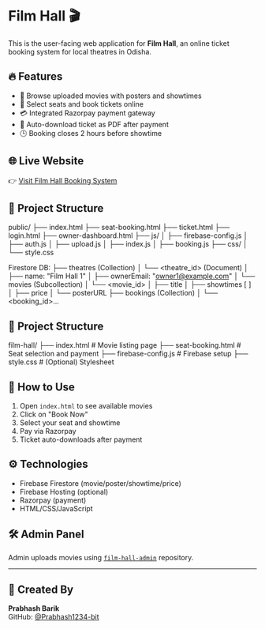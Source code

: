 # Film Hall 🎬

This is the user-facing web application for **Film Hall**, an online ticket booking system for local theatres in Odisha.

## 🔥 Features

- 🎥 Browse uploaded movies with posters and showtimes
- 💺 Select seats and book tickets online
- 💳 Integrated Razorpay payment gateway
- 📄 Auto-download ticket as PDF after payment
- 🕒 Booking closes 2 hours before showtime

## 🌐 Live Website
👉 [Visit Film Hall Booking System](https://Prabhash1234-bit.github.io/film-hall/)

## 📁 Project Structure
public/
├── index.html
├── seat-booking.html
├── ticket.html
├── login.html
├── owner-dashboard.html
├── js/
│   ├── firebase-config.js
│   ├── auth.js
│   ├── upload.js
│   ├── index.js
│   ├── booking.js
├── css/
│   └── style.css


Firestore DB:
├── theatres (Collection)
│   └── <theatre_id> (Document)
│       ├── name: "Film Hall 1"
│       ├── ownerEmail: "owner1@example.com"
│       └── movies (Subcollection)
│           └── <movie_id>
│               ├── title
│               ├── showtimes [ ]
│               ├── price
│               └── posterURL
├── bookings (Collection)
│   └── <booking_id>...
## 📁 Project Structure

film-hall/
├── index.html            # Movie listing page
├── seat-booking.html     # Seat selection and payment
├── firebase-config.js    # Firebase setup
├── style.css             # (Optional) Stylesheet
## 🚀 How to Use

1. Open `index.html` to see available movies
2. Click on "Book Now"
3. Select your seat and showtime
4. Pay via Razorpay
5. Ticket auto-downloads after payment

## ⚙️ Technologies

- Firebase Firestore (movie/poster/showtime/price)
- Firebase Hosting (optional)
- Razorpay (payment)
- HTML/CSS/JavaScript

## 🛠 Admin Panel

Admin uploads movies using [`film-hall-admin`](https://github.com/Prabhash1234-bit/film-hall-admin) repository.

---

## 👤 Created By
**Prabhash Barik**  
GitHub: [@Prabhash1234-bit](https://github.com/Prabhash1234-bit)

